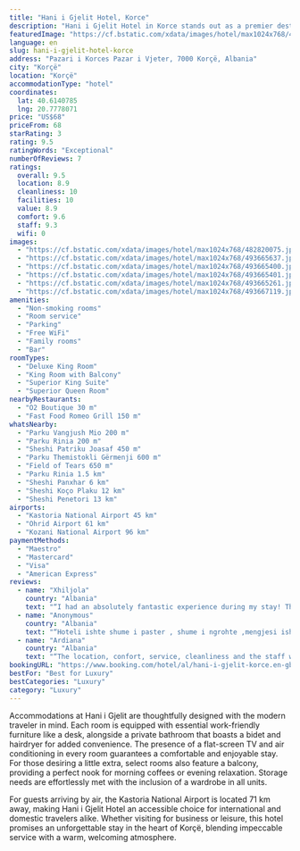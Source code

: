 ```yaml
---
title: "Hani i Gjelit Hotel, Korce"
description: "Hani i Gjelit Hotel in Korce stands out as a premier destination for travelers seeking both comfort and convenience."
featuredImage: "https://cf.bstatic.com/xdata/images/hotel/max1024x768/482820075.jpg?k=e825916e64a007fb0be4bd379f05aafdd6656ee74b23809666b186fa9578d9c9&o=&hp=1"
language: en
slug: hani-i-gjelit-hotel-korce
address: "Pazari i Korces Pazar i Vjeter, 7000 Korçë, Albania"
city: "Korçë"
location: "Korçë"
accommodationType: "hotel"
coordinates:
  lat: 40.6140785
  lng: 20.7778071
price: "US$68"
priceFrom: 68
starRating: 3
rating: 9.5
ratingWords: "Exceptional"
numberOfReviews: 7
ratings:
  overall: 9.5
  location: 8.9
  cleanliness: 10
  facilities: 10
  value: 8.9
  comfort: 9.6
  staff: 9.3
  wifi: 0
images:
  - "https://cf.bstatic.com/xdata/images/hotel/max1024x768/482820075.jpg?k=e825916e64a007fb0be4bd379f05aafdd6656ee74b23809666b186fa9578d9c9&o=&hp=1"
  - "https://cf.bstatic.com/xdata/images/hotel/max1024x768/493665637.jpg?k=88c0fbe3eeef89f1c5e2ad66c54a3c354e138bf6232bf144b7b57f53c9f45cf5&o=&hp=1"
  - "https://cf.bstatic.com/xdata/images/hotel/max1024x768/493665400.jpg?k=1278f355b24e742446d7090656936df9e333ad2cf74a4eaf9effa3c1c4835407&o=&hp=1"
  - "https://cf.bstatic.com/xdata/images/hotel/max1024x768/493665401.jpg?k=64d6a2c9f2435fb114188921163d0b53e51144501dfbc17e0a6e3f087d6de2bd&o=&hp=1"
  - "https://cf.bstatic.com/xdata/images/hotel/max1024x768/493665261.jpg?k=c53e4d7b72eaf2bc4b5cdc8522ff73a39300b70d2d18343a8cc86731299bd786&o=&hp=1"
  - "https://cf.bstatic.com/xdata/images/hotel/max1024x768/493667119.jpg?k=242e53ee9b7d6d643413fb8b1e71d2bdc36cf81d44c41c43e9954ccce0112946&o=&hp=1"
amenities:
  - "Non-smoking rooms"
  - "Room service"
  - "Parking"
  - "Free WiFi"
  - "Family rooms"
  - "Bar"
roomTypes:
  - "Deluxe King Room"
  - "King Room with Balcony"
  - "Superior King Suite"
  - "Superior Queen Room"
nearbyRestaurants:
  - "O2 Boutique 30 m"
  - "Fast Food Romeo Grill 150 m"
whatsNearby:
  - "Parku Vangjush Mio 200 m"
  - "Parku Rinia 200 m"
  - "Sheshi Patriku Joasaf 450 m"
  - "Parku Themistokli Gërmenji 600 m"
  - "Field of Tears 650 m"
  - "Parku Rinia 1.5 km"
  - "Sheshi Panxhar 6 km"
  - "Sheshi Koço Plaku 12 km"
  - "Sheshi Penetori 13 km"
airports:
  - "Kastoria National Airport 45 km"
  - "Ohrid Airport 61 km"
  - "Kozani National Airport 96 km"
paymentMethods:
  - "Maestro"
  - "Mastercard"
  - "Visa"
  - "American Express"
reviews:
  - name: "Xhiljola"
    country: "Albania"
    text: "“I had an absolutely fantastic experience during my stay! The service was fantactic, the room was very clean and comfortable, and the staff was very polite. The breakfast was so delicious and furniture was modern and brand new. Also, perfect...”"
  - name: "Anonymous"
    country: "Albania"
    text: "“Hoteli ishte shume i paster , shume i ngrohte ,mengjesi ishte super , dhe nje staf Shume ndihmues 😊”"
  - name: "Ardiana"
    country: "Albania"
    text: "“The location, confort, service, cleanliness and the staff where great!”"
bookingURL: "https://www.booking.com/hotel/al/hani-i-gjelit-korce.en-gb.html?aid=8035640"
bestFor: "Best for Luxury"
bestCategories: "Luxury"
category: "Luxury"
---
```


Accommodations at Hani i Gjelit are thoughtfully designed with the modern traveler in mind. Each room is equipped with essential work-friendly furniture like a desk, alongside a private bathroom that boasts a bidet and hairdryer for added convenience. The presence of a flat-screen TV and air conditioning in every room guarantees a comfortable and enjoyable stay. For those desiring a little extra, select rooms also feature a balcony, providing a perfect nook for morning coffees or evening relaxation. Storage needs are effortlessly met with the inclusion of a wardrobe in all units.

For guests arriving by air, the Kastoria National Airport is located 71 km away, making Hani i Gjelit Hotel an accessible choice for international and domestic travelers alike. Whether visiting for business or leisure, this hotel promises an unforgettable stay in the heart of Korçë, blending impeccable service with a warm, welcoming atmosphere.